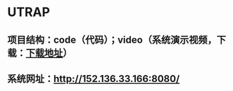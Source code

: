 # UTRAP
## 项目结构：code（代码）；video（系统演示视频，下载：[下载地址](https://github.com/YunnaLv/UTRAP/raw/main/video/%E7%B3%BB%E7%BB%9F%E4%BD%BF%E7%94%A8%E6%8C%87%E5%8D%97.mp4)）
## 系统网址：http://152.136.33.166:8080/
